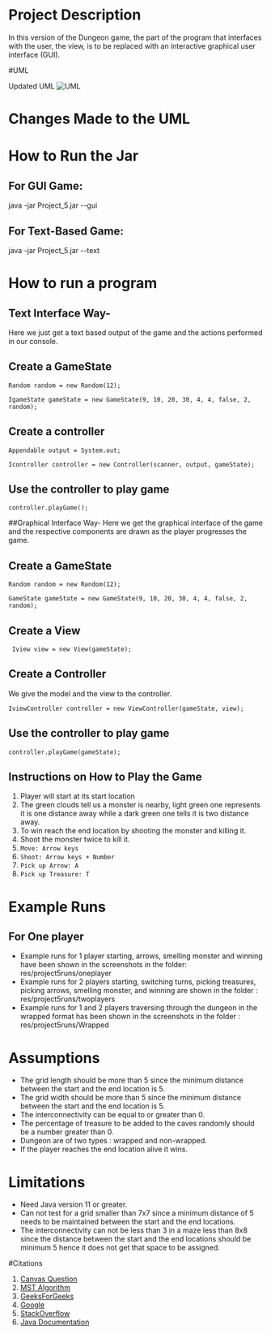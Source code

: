 # Project Description

In this version of the Dungeon game, the part of the program that interfaces with the user, the view, is to be replaced with an interactive graphical user interface (GUI).

#UML

Updated UML
![UML](../res/uml/Project5updated.png)

# Changes Made to the UML


# How to Run the Jar 
## For GUI Game:
java -jar Project_5.jar --gui

## For Text-Based Game:
java -jar Project_5.jar --text

# How to run a program

## Text Interface Way-
Here we just get a text based output of the game and the actions performed in our console. 
## Create a GameState 
`Random random = new Random(12);`

`IgameState gameState = new GameState(9, 10, 20, 30, 4, 4, false, 2, random);`

## Create a controller 
`Appendable output = System.out;`

`Icontroller controller = new Controller(scanner, output, gameState);`

## Use the controller to play game
`controller.playGame();`

##Graphical Interface Way-
Here we get the graphical interface of the game and the respective components are drawn as the player progresses the game. 

## Create a GameState
`Random random = new Random(12);`

`GameState gameState = new GameState(9, 10, 20, 30, 4, 4, false, 2, random);`

## Create a View 
` Iview view = new View(gameState);`

## Create a Controller
We give the model and the view to the controller. 

`IviewController controller = new ViewController(gameState, view);`

## Use the controller to play game
`controller.playGame(gameState);`

## Instructions on How to Play the Game
1. Player will start at its start location
2. The green clouds tell us a monster is nearby, light green one represents it is one distance away while a dark green one tells it is two distance away. 
3. To win reach the end location by shooting the monster and killing it. 
4. Shoot the monster twice to kill it. 
5. `Move: Arrow keys` 
6. `Shoot: Arrow keys + Number`
7. `Pick up Arrow: A`
8. `Pick up Treasure: T`


# Example Runs

## For One player
* Example runs for 1 player starting, arrows, smelling monster and winning have been shown in the screenshots in the folder: 
res/project5runs/oneplayer
* Example runs for 2 players starting, switching turns, picking treasures, picking arrows, smelling monster, and winning are shown in the folder : res/project5runs/twoplayers
* Example runs for 1 and 2 players traversing through the dungeon in the wrapped format has been shown in the screenshots in the folder : res/project5runs/Wrapped



# Assumptions
* The grid length should be more than 5 since the minimum distance between the start and the end location is 5.
* The grid width should be more than 5 since the minimum distance between the start and the end location is 5.
* The interconnectivity can be equal to or greater than 0.
* The percentage of treasure to be added to the caves randomly should be a number greater than 0.
* Dungeon are of two types : wrapped and non-wrapped.
* If the player reaches the end location alive it wins. 

# Limitations
* Need Java version 11 or greater.
* Can not test for a grid smaller than 7x7 since a minimum distance of 5 needs to be maintained between the start and the end locations.
* The interconnectivity can not be less than 3 in a maze less than 8x8 since the distance between the start and the end locations should be minimum 5 hence it does not get that space to be assigned. 

#Citations
1. [Canvas Question](https://northeastern.instructure.com/courses/136753/assignments/1707745)
2. [MST Algorithm](https://www.geeksforgeeks.org/prims-minimum-spanning-tree-mst-greedy-algo-5/)
3. [GeeksForGeeks](https://www.geeksforgeeks.org/)
4. [Google](https://www.google.com/)
5. [StackOverflow](https://stackoverflow.com/)
6. [Java Documentation](https://docs.oracle.com/en/java/)